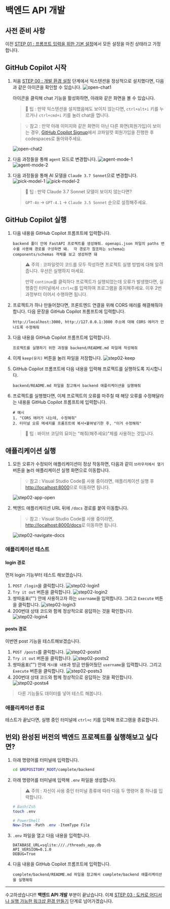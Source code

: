 # 백엔드 API 개발

## 사전 준비 사항

이전 [STEP 01 : 프롬프트 입력을 위한 기본 설정](./step-01.md)에서 모든 설정을 마친 상태라고 가정합니다.

## GitHub Copilot 시작

1. 처음 [STEP 00 : 개발 환경 설정](../README.md) 단계에서 익스텐션을 정상적으로 설치했다면, 다음과 같은 아이콘을 확인할 수 있습니다.
   ![open-chat1](./img/step02-open-chat1.png)

   아이콘을 클릭해 chat 기능을 활성화하면, 아래와 같은 화면을 볼 수 있습니다.

   > 🥕 팁 : 만약 익스텐션을 설치했음에도 보이지 않는다면, `ctrl+alt+i` 키를 누르거나 `ctrl+cmd+i` 키를 눌러 chat을 엽니다.

   > 💡 참고 : 만약 아래 이미지와 같은 화면이 아닌 다른 화면(회원가입)이 보이는 경우, [GitHub Copilot Signup](https://github.com/github-copilot/signup)에서 코파일럿 회원가입을 진행한 후 codespaces로 돌아와주세요.

   ![open-chat2](./img/step02-open-chat2.png)

2. 다음 과정들을 통해 `agent` 모드로 변경합니다.
   ![agent-mode-1](./img/step02-agent-mode1.png)
   ![agent-mode-2](./img/step02-agent-mode2.png)
3. 다음 과정들을 통해 AI 모델을 `Claude 3.7 Sonnet`으로 변경합니다.
   ![pick-model-1](./img/step02-pick-model1.png)
   ![pick-model-2](./img/step02-pick-model2.png)

   > 🥕 팁 : 만약 Claude 3.7 Sonnet 모델이 보이지 않는다면?
   >
   > `GPT-4o` -> `GPT-4.1` -> `Claude 3.5 Sonnet` 순으로 설정해주세요.

## GitHub Copilot 실행

1. 다음 내용을 GitHub Copilot 프롬프트에 입력합니다.

   ```text
   backend 폴더 안에 FastAPI 프로젝트를 생성해줘. openapi.json 파일의 paths 변수를 사용해 경로를 구성하면 돼.  각 경로가 참조하는 schema는 components/schemas 객체를 보고 생성하면 돼
   ```

   > ⚠️ 주의 : 코파일럿이 코드를 모두 작성하면 프로젝트 실행 방법에 대해 알려줍니다. 우선은 실행하지 마세요.
   >
   > 만약 `continue`를 클릭하다 프로젝트가 실행되었는데 오류가 발생했다면, 실행중인 터미널에서 `ctrl+c`를 입력하여 프로그램을 중지해주세요. 이후 2번 과정부터 이어서 수행하면 됩니다.

2. 프로젝트가 하나 만들어졌다면, 프론트엔드 연결을 위해 CORS 에러를 해결해줘야합니다. 다음 문장을 GitHub Copilot 프롬프트에 입력합니다.
   ```text
   http://localhost:3000, http://127.0.0.1:3000 주소에 대해 CORS 에러가 안 나도록 수정해줘
   ```
3. 다음 내용을 GitHub Copilot 프롬프트에 입력합니다.
   ```text
   프로젝트를 실행하기 위한 과정을 backend/README.md 파일에 작성해줘
   ```
4. 이제 `keep(유지)` 버튼을 눌러 파일을 저장합니다.
   ![step02-keep](./img/step02-keep.png)
5. GitHub Copilot 프롬프트에 다음 내용을 입력해 프로젝트를 실행하도록 지시합니다.
   ```text
   backend/README.md 파일을 참고해서 backend 애플리케이션을 실행해줘
   ```
6. 프로젝트를 실행했다면, 이제 프로젝트의 오류를 마주칠 때 해당 오류를 수정해달라는 내용을 GitHub Copilot 프롬프트에 입력합니다.
   ```text
   # 예시
   1. "CORS 에러가 나는데, 수정해줘"
   2. 터미널 오류 메세지를 프롬프트에 복사+붙여넣기한 후, "이거 수정해줘"
   ```
   > 🥕 팁 : 바이브 코딩의 묘미는 "해줘(해주세요)"체를 사용하는 것입니다.

## 애플리케이션 실행

1. 모든 오류가 수정되어 애플리케이션이 정상 작동하면, 다음과 같이 `브라우저에서 열기` 버튼을 눌러 애플리케이션 실행 화면으로 이동합니다.

   > 💡 참고 : Visual Studio Code를 사용 중이라면, 애플리케이션 실행 후 [http://localhost:8000](http://localhost:8000)으로 이동하면 됩니다.

   ![step02-app-open](./img/step02-app-open.png)

2. 백엔드 애플리케이션 URL 뒤에 `/docs` 경로를 붙여 이동합니다.

   > 💡 참고 : Visual Studio Code를 사용 중이라면, [http://localhost:8000/docs](http://localhost:8000/docs)로 이동하면 됩니다.

   ![step02-navigate-docs](./img/step02-navigate-docs.png)

### <a id="application-test"></a>애플리케이션 테스트

#### login 경로

먼저 login 기능부터 테스트 해보겠습니다.

1. `POST /login`을 클릭합니다.
   ![step02-login1](./img/step02-login1.png)
2. `Try it out` 버튼을 클릭합니다.
   ![step02-login2](./img/step02-login2.png)
3. 쌍따옴표("") 안에 사용하고자 하는 `username`을 입력합니다. 그리고 `Execute` 버튼을 클릭합니다.
   ![step02-login3](./img/step02-login3.png)
4. 200번대 상태 코드와 함께 정상적으로 응답하는 것을 확인합니다.
   ![step02-login4](./img/step02-login4.png)

#### posts 경로

이번엔 post 기능을 테스트해보겠습니다.

1. `POST /posts`를 클릭합니다.
   ![step02-posts1](./img/step02-posts1.png)
2. `Try it out` 버튼을 클릭합니다.
   ![step02-posts2](./img/step02-posts2.png)
3. 쌍따옴표("") 안에 `게시물 내용`과 방금 만들어뒀던 `username`을 입력합니다. 그리고 `Execute` 버튼을 클릭합니다.
   ![step02-posts3](./img/step02-posts3.png)
4. 200번대 상태 코드와 함께 정상적으로 응답하는 것을 확인합니다.
   ![step02-posts4](./img/step02-posts4.png)

> 다른 기능들도 데이터를 넣어 테스트 해봅니다.

### 애플리케이션 종료

테스트가 끝났다면, 실행 중인 터미널에 `ctrl+c` 키를 입력해 프로그램을 종료합니다.

## <a id="extra-completed-backend"></a>번외) 완성된 버전의 백엔드 프로젝트를 실행해보고 싶다면?

1. 아래 명령어를 터미널에 입력합니다.
   ```bash
   cd $REPOSITORY_ROOT/complete/backend
   ```
2. 아래 명령어를 터미널에 입력해 `.env` 파일을 생성합니다.

   > ⚠️ 주의 : 자신이 사용 중인 터미널 종류에 따라 다음 두 명령어 중 하나를 입력합니다.

   ```bash
   # Bash/Zsh
   touch .env
   ```

   ```powershell
   # PowerShell
   New-Item -Path .env -ItemType File
   ```

3. `.env` 파일을 열고 다음 내용을 입력합니다.

   ```text
   DATABASE_URL=sqlite:///./threads_app.db
   API_VERSION=0.1.0
   DEBUG=True
   ```

4. 다음 내용을 GitHub Copilot 프롬프트에 입력합니다.
   ```text
   complete/backend/README.md 파일을 참고해서 complete/backend 애플리케이션을 실행해줘
   ```

---

수고하셨습니다!! **백엔드 API 개발** 부분이 끝났습니다. 이제 [STEP 03 : 도커로 어디서나 실행 가능한 워크샵 환경 만들기](./step-03.md) 단계로 넘어가겠습니다.
